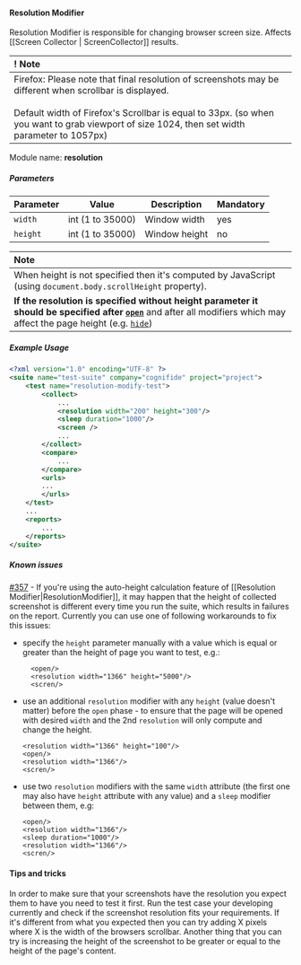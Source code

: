 #### Resolution Modifier

Resolution Modifier is responsible for changing browser screen size. Affects [[Screen Collector | ScreenCollector]] results.

| ! Note |
|:------ |
| Firefox: Please note that final resolution of screenshots may be different when scrollbar is displayed. <br/><br/> Default  width of Firefox's Scrollbar is equal to 33px.  (so when you want to grab viewport of size 1024, then set width parameter to 1057px) |

Module name: **resolution**

##### Parameters

| Parameter | Value | Description | Mandatory |
| --------- | ----- | ----------- | --------- |
| `width` | int (1 to 35000) | Window width | yes |
| `height` | int (1 to 35000) | Window height | no |

| Note |
|:------ |
| When height is not specified then it's computed by JavaScript (using `document.body.scrollHeight` property). | 
| **If the resolution is specified without height parameter it should be specified after [`open`](https://github.com/Cognifide/aet/wiki/Open)** and after all modifiers which may affect the page height (e.g. [`hide`](https://github.com/Cognifide/aet/wiki/HideModifier))  |

##### Example Usage

```xml
<?xml version="1.0" encoding="UTF-8" ?>
<suite name="test-suite" company="cognifide" project="project">
    <test name="resolution-modify-test">
        <collect>
            ...
            <resolution width="200" height="300"/>
            <sleep duration="1000"/>
            <screen />
            ...
        </collect>
        <compare>
            ...
        </compare>
        <urls>
        ...
        </urls>
    </test>
    ...
    <reports>
        ...
    </reports>
</suite>
```

##### Known issues

[#357](https://github.com/Cognifide/aet/issues/357) - If you're using the auto-height calculation feature of [[Resolution Modifier|ResolutionModifier]], it may happen that the
height of collected screenshot is different every time you run the suite, which results in failures on the report.
Currently you can use one of following workarounds to fix this issues:
* specify the `height` parameter manually with a value which is equal or greater than the height of page you want to test, e.g.:
  ```$xml
    <open/>
    <resolution width="1366" height="5000"/>
    <scren/>
  ```
* use an additional `resolution` modifier with any `height` (value doesn't matter) before the `open` phase - to ensure that 
  the page will be opened with desired `width` and the 2nd `resolution` will only compute and change the height.
  ```$xml
  <resolution width="1366" height="100"/>
  <open/>
  <resolution width="1366"/>
  <scren/>
  ```
* use two `resolution` modifiers with the same `width` attribute (the first one may also have `height` attribute with any value)
 and a `sleep` modifier between them, e.g:
  ```$xml
  <open/>
  <resolution width="1366"/>
  <sleep duration="1000"/>
  <resolution width="1366"/>
  <scren/>
  ```

#### Tips and tricks

In order to make sure that your screenshots have the resolution you expect them to have you need to test it first.
Run the test case your developing currently and check if the screenshot resolution fits your requirements.
If it's different from what you expected then you can try adding X pixels 
where X is the width of the browsers scrollbar.
Another thing that you can try is increasing the height of the screenshot to be 
greater or equal to the height of the page's content.
